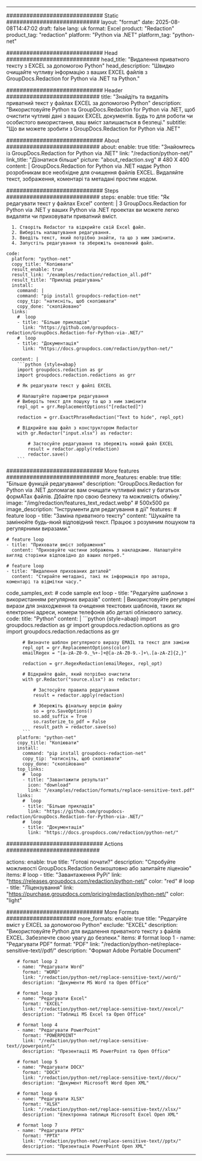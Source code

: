 
---
############################# Static ############################
layout: "format"
date:  2025-08-08T14:47:02
draft: false
lang: uk
format: Excel
product: "Redaction"
product_tag: "redaction"
platform: "Python via .NET"
platform_tag: "python-net"

############################# Head ############################
head_title: "Видалення приватного тексту з EXCEL за допомогою Python"
head_description: "Швидко очищайте чутливу інформацію з ваших EXCEL файлів з GroupDocs.Redaction for Python via .NET та Python."

############################# Header ############################
title: "Знайдіть та видаліть приватний текст у файлах EXCEL за допомогою Python" 
description: "Використовуйте Python та GroupDocs.Redaction for Python via .NET, щоб очистити чутливі дані з ваших EXCEL документів. Будь то для роботи чи особистого використання, ваш вміст залишається в безпеці."
subtitle: "Що ви можете зробити з GroupDocs.Redaction for Python via .NET" 

############################# About ############################
about:
    enable: true
    title: "Знайомтесь із GroupDocs.Redaction for Python via .NET"
    link: "/redaction/python-net/"
    link_title: "Дізнатися більше"
    picture: "about_redaction.svg" # 480 X 400
    content: |
       GroupDocs.Redaction for Python via .NET надає Python розробникам все необхідне для очищення файлів EXCEL. Видаляйте текст, зображення, коментарі та метадані простим кодом.

############################# Steps ############################
steps:
    enable: true
    title: "Як редагувати текст у файлах Excel"
    content: |
      З GroupDocs.Redaction for Python via .NET у ваших Python via .NET проектах ви можете легко видаляти чи приховувати приватний вміст.
      
      1. Створіть Redactor та відкрийте свій Excel файл.
      2. Виберіть налаштування редагування.
      3. Введіть текст, який потрібно знайти, та що з ним замінити.
      4. Запустіть редагування та збережіть оновлений файл.
   
    code:
      platform: "python-net"
      copy_title: "Копіювати"
      result_enable: true
      result_link: "/examples/redaction/redaction_all.pdf"
      result_title: "Приклад редагувань"
      install:
        command: |
        command: "pip install groupdocs-redaction-net"
        copy_tip: "натисніть, щоб скопіювати"
        copy_done: "скопійовано"
      links:
        #  loop
        - title: "Більше прикладів"
          link: "https://github.com/groupdocs-redaction/GroupDocs.Redaction-for-Python-via-.NET/"
        #  loop
        - title: "Документація"
          link: "https://docs.groupdocs.com/redaction/python-net/"
          
      content: |
        ```python {style=abap}
        import groupdocs.redaction as gr
        import groupdocs.redaction.redactions as grr

        # Як редагувати текст у файлі EXCEL

        # Налаштуйте параметри редагування
        # Виберіть текст для пошуку та що з ним замінити
        repl_opt = grr.ReplacementOptions("[redacted]")
                
        redaction = grr.ExactPhraseRedaction("Text to hide", repl_opt)

        # Відкрийте ваш файл з конструктором Redactor
        with gr.Redactor("input.xlsx") as redactor:

            # Застосуйте редагування та збережіть новий файл EXCEL
            result = redactor.apply(redaction)
            redactor.save()
        ```            


############################# More features ############################
more_features:
  enable: true
  title: "Більше функцій редагування"
  description: "GroupDocs.Redaction for Python via .NET допомагає вам очищати чутливий вміст у багатьох формАТах файлів. Дбайте про свою безпеку та можливість обміну."
  image: "/img/redaction/features_text_redact.webp" # 500x500 px
  image_description: "Інструменти для редагування в дії"
  features:
    # feature loop
    - title: "Заміна приватного тексту"
      content: "Шукайте та замінюйте будь-який відповідний текст. Працює з розумним пошуком та регулярними виразами."

    # feature loop
    - title: "Приховати вміст зображення"
      content: "Приховуйте частини зображень з накладками. Налаштуйте вигляд сторінки відповідно до ваших потреб."

    # feature loop
    - title: "Видалення прихованих деталей"
      content: "Стирайте метадані, такі як інформація про автора, коментарі та відмітки часу."
      
  code_samples_ext:
    # code sample ext loop
    - title: "Редагуйте шаблони з використанням регулярних виразів"
      content: |
        Використовуйте регулярні вирази для знаходження та очищення текстових шаблонів, таких як електронні адреси, номери телефонів або деталі облікового запису.
      code:
        title: "Python"
        content: |
          ```python {style=abap}
          import groupdocs.redaction as gr
          import groupdocs.redaction.options as gro
          import groupdocs.redaction.redactions as grr

          # Визначте шаблон регулярного виразу EMAIL та текст для заміни
          repl_opt = grr.ReplacementOptions(color)
          emailRegex = "[a-zA-Z0-9._%+-]+@[a-zA-Z0-9.-]+\.[a-zA-Z]{2,}"

          redaction = grr.RegexRedaction(emailRegex, repl_opt)

          # Відкрийте файл, який потрібно очистити
          with gr.Redactor("source.xlsx") as redactor:

              # Застосуйте правила редагування
              result = redactor.apply(redaction)

              # Збережіть фінальну версію файлу
              so = gro.SaveOptions()
              so.add_suffix = True
              so.rasterize_to_pdf = False
              result_path = redactor.save(so)
          ```
        platform: "python-net"
        copy_title: "Копіювати"
        install:
          command: "pip install groupdocs-redaction-net"
          copy_tip: "натисніть, щоб скопіювати"
          copy_done: "скопійовано"
        top_links:
          #  loop
          - title: "Завантажити результат"
            icon: "download"
            link: "/examples/redaction/formats/replace-sensitive-text.pdf"
        links:
          #  loop
          - title: "Більше прикладів"
            link: "https://github.com/groupdocs-redaction/GroupDocs.Redaction-for-Python-via-.NET/"
          #  loop
          - title: "Документація"
            link: "https://docs.groupdocs.com/redaction/python-net/"


############################# Actions ############################

actions:
  enable: true
  title: "Готові почати?"
  description: "Спробуйте можливості GroupDocs.Redaction безкоштовно або запитайте ліцензію"
  items:
    #  loop
    - title: "Завантаження PyPi"
      link: "https://releases.groupdocs.com/redaction/python-net/"
      color: "red"
        #  loop
    - title: "Ліцензування"
      link: "https://purchase.groupdocs.com/pricing/redaction/python-net/"
      color: "light"


############################# More Formats #####################
more_formats:
    enable: true
    title: "Редагуйте вміст у EXCEL за допомогою Python"
    exclude: "EXCEL"
    description: "Використовуйте Python для видалення приватного тексту з файлів EXCEL. Забезпечте свою увагу до безпеки."
    items: 
        # format loop 1
        - name: "Редагувати PDF"
          format: "PDF"
          link: "/redaction/python-net/replace-sensitive-text//pdf/"
          description: "Формат Adobe Portable Document"

        # format loop 2
        - name: "Редагувати Word"
          format: "WORD"
          link: "/redaction/python-net/replace-sensitive-text//word/"
          description: "Документи MS Word та Open Office"
          
        # format loop 3
        - name: "Редагувати Excel"
          format: "EXCEL"
          link: "/redaction/python-net/replace-sensitive-text//excel/"
          description: "Таблиці MS Excel та Open Office"

        # format loop 4
        - name: "Редагувати PowerPoint"
          format: "POWERPOINT"
          link: "/redaction/python-net/replace-sensitive-text//powerpoint/"
          description: "Презентації MS PowerPoint та Open Office"

        # format loop 5
        - name: "Редагувати DOCX"
          format: "DOCX"
          link: "/redaction/python-net/replace-sensitive-text//docx/"
          description: "Документ Microsoft Word Open XML"
          
        # format loop 6
        - name: "Редагувати XLSX"
          format: "XLSX"
          link: "/redaction/python-net/replace-sensitive-text//xlsx/"
          description: "Електронна таблиця Microsoft Excel Open XML"
          
        # format loop 7
        - name: "Редагувати PPTX"
          format: "PPTX"
          link: "/redaction/python-net/replace-sensitive-text//pptx/"
          description: "Презентація PowerPoint Open XML"


---